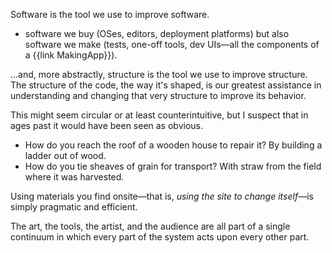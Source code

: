 Software is the tool we use to improve software.

- software we buy (OSes, editors, deployment platforms) but also software we make (tests, one-off tools, dev UIs—all the components of a {{link MakingApp}}).

...and, more abstractly, structure is the tool we use to improve structure. The structure of the code, the way it's shaped, is our greatest assistance in understanding and changing that very structure to improve its behavior.

This might seem circular or at least counterintuitive, but I suspect that in ages past it would have been seen as obvious.

- How do you reach the roof of a wooden house to repair it? By building a ladder out of wood.
- How do you tie sheaves of grain for transport? With straw from the field where it was harvested.

Using materials you find onsite—that is, *using the site to change itself*—is simply pragmatic and efficient.

The art, the tools, the artist, and the audience are all part of a single continuum in which every part of the system acts upon every other part.